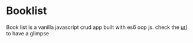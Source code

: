<h1>Booklist</h1>
<p>Book list is a vanilla javascript crud app built with es6 oop js. check the <a target="_blank" href="https://book-isbn.netlify.app/">url</a> to have a glimpse</p>
